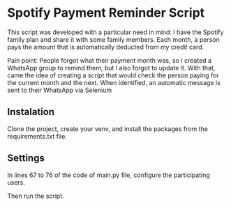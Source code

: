 # Spotify Payment Reminder Script

This script was developed with a particular need in mind: I have the Spotify family plan and share it with some family members. Each month, a person pays the amount that is automatically deducted from my credit card.

Pain point: People forgot what their payment month was, so I created a WhatsApp group to remind them, but I also forgot to update it. With that, came the idea of ​​creating a script that would check the person paying for the current month and the next. When identified, an automatic message is sent to their WhatsApp via Selenium

## Instalation

Clone the project, create your venv, and install the packages from the requirements.txt file.

## Settings
In lines 67 to 76 of the code of main.py file, configure the participating users.

Then run the script.